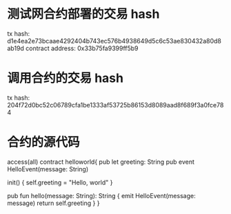 # 测试网合约部署的交易 hash

tx hash: d1e4ea2e73bcaae4292404b743ec576b4938649d5c6c53ae830432a80d8ab19d
contract address: 0x33b75fa9399ff5b9

# 调用合约的交易 hash

tx hash: 204f72d0bc52c06789cfa1be1333af53725b86153d8089aad8f689f3a0fce784

# 合约的源代码

access(all) contract helloworld{
  pub let greeting: String
  pub event HelloEvent(message: String)

  init() {
    self.greeting = "Hello, world"
  }

  pub fun hello(message: String): String {
    emit HelloEvent(message: message)
    return self.greeting
  }
}